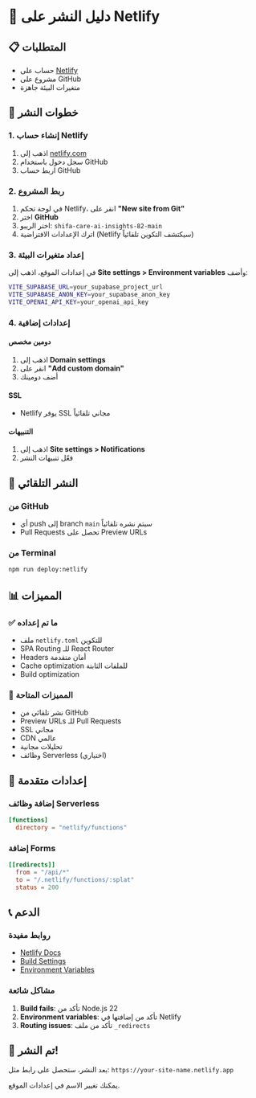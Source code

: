 # 🚀 دليل النشر على Netlify

## 📋 المتطلبات
- حساب على [Netlify](https://www.netlify.com/)
- مشروع على GitHub
- متغيرات البيئة جاهزة

## 🔧 خطوات النشر

### 1. إنشاء حساب Netlify
1. اذهب إلى [netlify.com](https://www.netlify.com/)
2. سجل دخول باستخدام GitHub
3. اربط حساب GitHub

### 2. ربط المشروع
1. في لوحة تحكم Netlify، انقر على **"New site from Git"**
2. اختر **GitHub**
3. اختر الريبو: `shifa-care-ai-insights-82-main`
4. اترك الإعدادات الافتراضية (Netlify سيكتشف التكوين تلقائياً)

### 3. إعداد متغيرات البيئة
في إعدادات الموقع، اذهب إلى **Site settings > Environment variables** وأضف:

```bash
VITE_SUPABASE_URL=your_supabase_project_url
VITE_SUPABASE_ANON_KEY=your_supabase_anon_key
VITE_OPENAI_API_KEY=your_openai_api_key
```

### 4. إعدادات إضافية

#### دومين مخصص
1. اذهب إلى **Domain settings**
2. انقر على **"Add custom domain"**
3. أضف دومينك

#### SSL
- Netlify يوفر SSL مجاني تلقائياً

#### التنبيهات
1. اذهب إلى **Site settings > Notifications**
2. فعّل تنبيهات النشر

## 🔄 النشر التلقائي

### من GitHub
- أي push إلى branch `main` سيتم نشره تلقائياً
- Pull Requests تحصل على Preview URLs

### من Terminal
```bash
npm run deploy:netlify
```

## 📊 المميزات

### ✅ ما تم إعداده
- ملف `netlify.toml` للتكوين
- SPA Routing للـ React Router
- Headers أمان متقدمة
- Cache optimization للملفات الثابتة
- Build optimization

### 🚀 المميزات المتاحة
- نشر تلقائي من GitHub
- Preview URLs للـ Pull Requests
- SSL مجاني
- CDN عالمي
- تحليلات مجانية
- وظائف Serverless (اختياري)

## 🔧 إعدادات متقدمة

### إضافة وظائف Serverless
```toml
[functions]
  directory = "netlify/functions"
```

### إضافة Forms
```toml
[[redirects]]
  from = "/api/*"
  to = "/.netlify/functions/:splat"
  status = 200
```

## 📞 الدعم

### روابط مفيدة
- [Netlify Docs](https://docs.netlify.com/)
- [Build Settings](https://docs.netlify.com/configure-builds/overview/)
- [Environment Variables](https://docs.netlify.com/environment-variables/get-started/)

### مشاكل شائعة
1. **Build fails**: تأكد من Node.js 22
2. **Environment variables**: تأكد من إضافتها في Netlify
3. **Routing issues**: تأكد من ملف `_redirects`

## 🎉 تم النشر!

بعد النشر، ستحصل على رابط مثل:
`https://your-site-name.netlify.app`

يمكنك تغيير الاسم في إعدادات الموقع. 